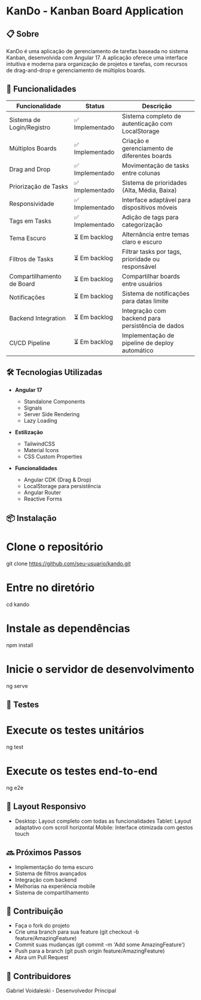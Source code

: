 # KanDo - Kanban Board Application

## 📋 Sobre

KanDo é uma aplicação de gerenciamento de tarefas baseada no sistema Kanban, desenvolvida com Angular 17. A aplicação oferece uma interface intuitiva e moderna para organização de projetos e tarefas, com recursos de drag-and-drop e gerenciamento de múltiplos boards.

## 🚀 Funcionalidades

| Funcionalidade            | Status          | Descrição                                         |
| ------------------------- | --------------- | ------------------------------------------------- |
| Sistema de Login/Registro | ✅ Implementado | Sistema completo de autenticação com LocalStorage |
| Múltiplos Boards          | ✅ Implementado | Criação e gerenciamento de diferentes boards      |
| Drag and Drop             | ✅ Implementado | Movimentação de tasks entre colunas               |
| Priorização de Tasks      | ✅ Implementado | Sistema de prioridades (Alta, Média, Baixa)       |
| Responsividade            | ✅ Implementado | Interface adaptável para dispositivos móveis      |
| Tags em Tasks             | ✅ Implementado | Adição de tags para categorização                 |
| Tema Escuro               | ⏳ Em backlog   | Alternância entre temas claro e escuro            |
| Filtros de Tasks          | ⏳ Em backlog   | Filtrar tasks por tags, prioridade ou responsável |
| Compartilhamento de Board | ⏳ Em backlog   | Compartilhar boards entre usuários                |
| Notificações              | ⏳ Em backlog   | Sistema de notificações para datas limite         |
| Backend Integration       | ⏳ Em backlog   | Integração com backend para persistência de dados |
| CI/CD Pipeline            | ⏳ Em backlog   | Implementação de pipeline de deploy automático    |

## 🛠️ Tecnologias Utilizadas

- **Angular 17**

  - Standalone Components
  - Signals
  - Server Side Rendering
  - Lazy Loading

- **Estilização**

  - TailwindCSS
  - Material Icons
  - CSS Custom Properties

- **Funcionalidades**
  - Angular CDK (Drag & Drop)
  - LocalStorage para persistência
  - Angular Router
  - Reactive Forms

## 📦 Instalação

# Clone o repositório

git clone https://github.com/seu-usuario/kando.git

# Entre no diretório

cd kando

# Instale as dependências

npm install

# Inicie o servidor de desenvolvimento

ng serve

## 🧪 Testes

# Execute os testes unitários

ng test

# Execute os testes end-to-end

ng e2e

## 📱 Layout Responsivo

- Desktop: Layout completo com todas as funcionalidades
  Tablet: Layout adaptativo com scroll horizontal
  Mobile: Interface otimizada com gestos touch

## 🔜 Próximos Passos

- Implementação do tema escuro
- Sistema de filtros avançados
- Integração com backend
- Melhorias na experiência mobile
- Sistema de compartilhamento

## 👥 Contribuição

- Faça o fork do projeto
- Crie uma branch para sua feature (git checkout -b feature/AmazingFeature)
- Commit suas mudanças (git commit -m 'Add some AmazingFeature')
- Push para a branch (git push origin feature/AmazingFeature)
- Abra um Pull Request

## 🤝 Contribuidores

Gabriel Voidaleski - Desenvolvedor Principal
